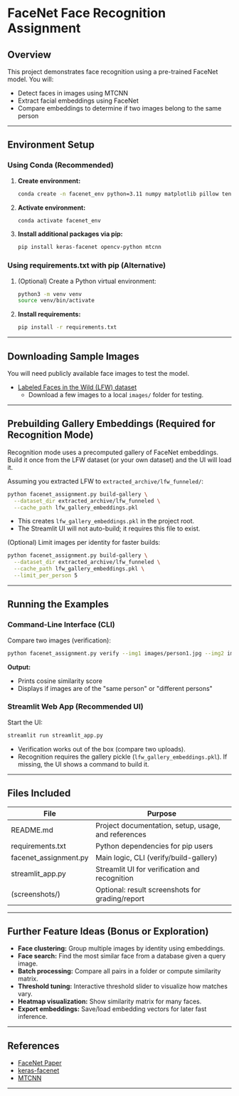 # FaceNet Face Recognition Assignment

## Overview

This project demonstrates face recognition using a pre-trained FaceNet model. You will:
- Detect faces in images using MTCNN
- Extract facial embeddings using FaceNet
- Compare embeddings to determine if two images belong to the same person

---

## Environment Setup

### Using Conda (Recommended)
1. **Create environment:**
    ```bash
    conda create -n facenet_env python=3.11 numpy matplotlib pillow tensorflow keras scikit-learn opencv
    ```
2. **Activate environment:**
    ```bash
    conda activate facenet_env
    ```
3. **Install additional packages via pip:**
    ```bash
    pip install keras-facenet opencv-python mtcnn
    ```

### Using requirements.txt with pip (Alternative)
1. (Optional) Create a Python virtual environment:
    ```bash
    python3 -m venv venv
    source venv/bin/activate
    ```
2. **Install requirements:**
    ```bash
    pip install -r requirements.txt
    ```

---

## Downloading Sample Images

You will need publicly available face images to test the model.
- [Labeled Faces in the Wild (LFW) dataset](http://vis-www.cs.umass.edu/lfw/)
    - Download a few images to a local `images/` folder for testing.

---

## Prebuilding Gallery Embeddings (Required for Recognition Mode)

Recognition mode uses a precomputed gallery of FaceNet embeddings. Build it once from the LFW dataset (or your own dataset) and the UI will load it.

Assuming you extracted LFW to `extracted_archive/lfw_funneled/`:

```bash
python facenet_assignment.py build-gallery \
  --dataset_dir extracted_archive/lfw_funneled \
  --cache_path lfw_gallery_embeddings.pkl
```

- This creates `lfw_gallery_embeddings.pkl` in the project root.
- The Streamlit UI will not auto-build; it requires this file to exist.

(Optional) Limit images per identity for faster builds:
```bash
python facenet_assignment.py build-gallery \
  --dataset_dir extracted_archive/lfw_funneled \
  --cache_path lfw_gallery_embeddings.pkl \
  --limit_per_person 5
```

---

## Running the Examples

### Command-Line Interface (CLI)

Compare two images (verification):
```bash
python facenet_assignment.py verify --img1 images/person1.jpg --img2 images/person2.jpg
```
**Output:**
- Prints cosine similarity score
- Displays if images are of the "same person" or "different persons"

### Streamlit Web App (Recommended UI)

Start the UI:
```bash
streamlit run streamlit_app.py
```
- Verification works out of the box (compare two uploads).
- Recognition requires the gallery pickle (`lfw_gallery_embeddings.pkl`). If missing, the UI shows a command to build it.

---

## Files Included
| File                  | Purpose                                                      |
|-----------------------|-------------------------------------------------------------|
| README.md             | Project documentation, setup, usage, and references         |
| requirements.txt      | Python dependencies for pip users                           |
| facenet_assignment.py | Main logic, CLI (verify/build-gallery)                      |
| streamlit_app.py      | Streamlit UI for verification and recognition                |
| (screenshots/)        | Optional: result screenshots for grading/report             |

---

## Further Feature Ideas (Bonus or Exploration)
- **Face clustering:** Group multiple images by identity using embeddings.
- **Face search:** Find the most similar face from a database given a query image.
- **Batch processing:** Compare all pairs in a folder or compute similarity matrix.
- **Threshold tuning:** Interactive threshold slider to visualize how matches vary.
- **Heatmap visualization:** Show similarity matrix for many faces.
- **Export embeddings:** Save/load embedding vectors for later fast inference.

---

## References
* [FaceNet Paper](https://arxiv.org/abs/1503.03832)
* [keras-facenet](https://github.com/nyoki-mtl/keras-facenet)
* [MTCNN](https://github.com/ipazc/mtcnn)

---

